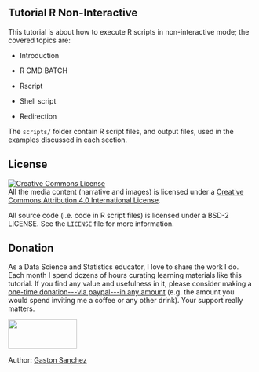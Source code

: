 ## Tutorial R Non-Interactive

This tutorial is about how to execute R scripts in non-interactive mode;
the covered topics are:

- Introduction

- R CMD BATCH

- Rscript

- Shell script

- Redirection

The `scripts/` folder contain R script files, and output files, used in the 
examples discussed in each section.


## License

<a rel="license" href="http://creativecommons.org/licenses/by/4.0/"><img alt="Creative Commons License" style="border-width:0" src="https://i.creativecommons.org/l/by/4.0/88x31.png" /></a><br />All the media content (narrative and images) is licensed under a <a rel="license" href="http://creativecommons.org/licenses/by/4.0/">Creative Commons Attribution 4.0 International License</a>.

All source code (i.e. code in R script files) is licensed under a BSD-2 LICENSE.
See the `LICENSE` file for more information.


## Donation

As a Data Science and Statistics educator, I love to share the work I do.
Each month I spend dozens of hours curating learning materials like this tutorial.
If you find any value and usefulness in it, please consider making 
a <a href="https://www.paypal.com/donate?business=ZF6U7K5MW25W2&currency_code=USD" target="_blank">one-time donation---via paypal---in any amount</a> (e.g. the amount you would spend inviting me a coffee or any other drink). Your support really matters.

<a href="https://www.paypal.com/donate?business=ZF6U7K5MW25W2&currency_code=USD" target="_blank"><img src="https://www.gastonsanchez.com/images/donate.png" width="140" height="60"/></a>


Author: [Gaston Sanchez](https://www.gastonsanchez.com)
